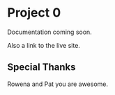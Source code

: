 # Project 0

Documentation coming soon.

Also a link to the live site.

## Special Thanks

Rowena and Pat you are awesome.   
